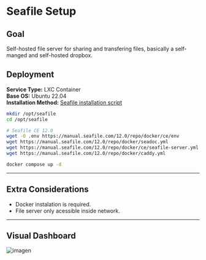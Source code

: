 # Seafile Setup

## Goal
Self-hosted file server for sharing and transfering files, basically a self-manged and self-hosted dropbox.

## Deployment

**Service Type:** LXC Container  
**Base OS:** Ubuntu 22.04  
**Installation Method:** [Seafile installation script](https://manual.seafile.com/12.0/setup/setup_ce_by_docker/#getting-started)

```bash
mkdir /opt/seafile
cd /opt/seafile

# Seafile CE 12.0
wget -O .env https://manual.seafile.com/12.0/repo/docker/ce/env
wget https://manual.seafile.com/12.0/repo/docker/seadoc.yml
wget https://manual.seafile.com/12.0/repo/docker/ce/seafile-server.yml
wget https://manual.seafile.com/12.0/repo/docker/caddy.yml

docker compose up -d
```

---

## Extra Considerations
- Docker instalation is required.
- File server only acessible inside network.

--- 

## Visual Dashboard
![imagen](https://github.com/user-attachments/assets/ade3af7c-0c51-47b4-8680-0ca446f5048a)

